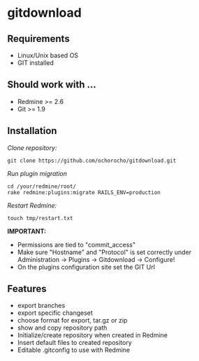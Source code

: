 # gitdownload

## Requirements

* Linux/Unix based OS
* GIT installed

## Should work with ...
 * Redmine >= 2.6
 * Git >= 1.9

## Installation

_Clone repository:_

```
git clone https://github.com/ochorocho/gitdownload.git
```

_Run plugin migration_

```
cd /your/redmine/root/
rake redmine:plugins:migrate RAILS_ENV=production
```

_Restart Redmine:_

```
touch tmp/restart.txt
```

**IMPORTANT:**

* Permissions are tied to "commit_access"
* Make sure "Hostname" and "Protocol" is set correctly under Administration -> Plugins -> Gitdownload -> Configure!
* On the plugins configuration site set the GIT Url

## Features

* export branches
* export specific changeset
* choose format for export, tar.gz or zip
* show and copy repository path
* Initialize/create repository when created in Redmine
* Insert default files to created repository
* Editable .gitconfig to use with Redmine